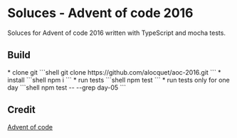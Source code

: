 <h1>Soluces - Advent of code 2016</h1>
Soluces for Advent of code 2016 written with TypeScript and mocha tests.

<h2>Build</h2>
* clone git
```shell
git clone https://github.com/alocquet/aoc-2016.git
```
* install
```shell
npm i
```
* run tests
```shell
npm test
```
* run tests only for one day
```shell
npm test -- --grep day-05
```
<h2>Credit</h2>
<a href="http://adventofcode.com/">Advent of code</a>